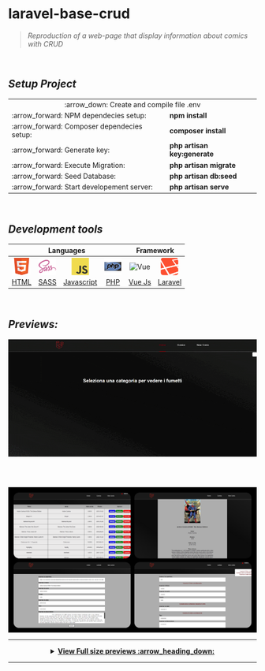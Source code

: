 # laravel-base-crud

> _Reproduction of a web-page that display information about comics with CRUD_
 
<br />

## *_Setup Project_*

<table align="center">
  <tbody>
    <tr>
        <td colspan="2" align="center">:arrow_down: Create and compile file .env</td>  
    </tr>
    <tr>
        <td>:arrow_forward: NPM dependecies setup:</td>
        <td><strong>npm install</strong></td>  
    </tr>
    <tr>
        <td>:arrow_forward: Composer dependecies setup:</td>
        <td><strong>composer install</strong></td>  
    </tr>
    <tr>
        <td>:arrow_forward: Generate key:</td>
        <td><strong>php artisan key:generate</strong></td>
    </tr>      
    <tr>
        <td>:arrow_forward: Execute Migration:</td>
        <td><strong>php artisan migrate</strong></td>
    </tr>
    <tr>
        <td>:arrow_forward: Seed Database:</td>
        <td><strong>php artisan db:seed</strong></td>
    </tr>
    <tr>
        <td>:arrow_forward: Start developement server:</td>
        <td><strong>php artisan serve</strong></td>
    </tr>
  </tbody>
</table>

<br/>

## *_Development tools_*

<table align="center">
  <thead>
    <tr>
      <th colspan="4">Languages</th>
      <th colspan="2">Framework</th>
    </tr>
  </thead>
  <tbody align=center>
    <tr>
      <td>
        <img align="center" src="https://github.com/ValerioGc/ValerioGc/blob/64e651615d68fb71ddfe78c747f2913d1ec29607/assets/skills&tools/skills/html.svg" width="36" height="36" alt="HTML5" />
      </td>
      <td>
          <img align="center" src="https://github.com/ValerioGc/ValerioGc/blob/64e651615d68fb71ddfe78c747f2913d1ec29607/assets/skills&tools/frameworks/sass.svg" width="36" height="36" align="center" alt="SASS" />
      </td>
      <td>
        <img align="center" src="https://github.com/ValerioGc/ValerioGc/blob/64e651615d68fb71ddfe78c747f2913d1ec29607/assets/skills&tools/skills/javascript.svg" width="36" height="36" align="center" alt="Javascript">
      </td>
      <td>
        <img align="center" src="https://github.com/ValerioGc/ValerioGc/blob/64e651615d68fb71ddfe78c747f2913d1ec29607/assets/skills&tools/skills/php.svg" width="36" height="36" align="center" alt="php">
      </td>
      <td>
        <img align="center" src="https://raw.githubusercontent.com/danielcranney/readme-generator/main/public/icons/skills/vuejs-colored.svg" width="36" height="36" alt="Vue" />
      </td>
      <td>
        <img align="center" src="https://github.com/ValerioGc/ValerioGc/blob/64e651615d68fb71ddfe78c747f2913d1ec29607/assets/skills&tools/frameworks/laravel.svg"width="36" height="36" alt="Laravel" /> 
      </td>
    </tr>
    <tr>
      <td>
        <a href="https://developer.mozilla.org/en-US/docs/Glossary/HTML5">HTML</a>
      </td>
      <td>
        <a href="https://sass-lang.com/documentation/">SASS</a>
      </td>
      <td>
        <a href="https://developer.mozilla.org/en-US/docs/Web/JavaScript">Javascript</a>
      </td>
      <td>
        <a href="https://php.org">PHP</a>
      </td>
      <td> 
        <a href="https://vuejs.org/" target="_blank" rel="noreferrer">Vue Js</a>
      </td>
      <td>
        <a href="https://laravel.com/" target="_blank" rel="noreferrer">Laravel</a>
      </td>
    </tr>
  </tbody>
</table>

<br/>

## *_Previews:_*

<div align="center">
  <img align="center" src="/previews/crud.gif" alt="Gif crud " />
  
  <br/> &nbsp;
  
  <img align="center" src="/previews/crud-thumbs.png" alt="Thumbnails crud" />
 <div>
   
--------


<details align="center">  
  <summary><strong><ins> View Full size previews :arrow_heading_down: </summary></strong></ins>
  
  <br/>

  <img src="/previews/crud.png" alt="preview1" /> 
  <img src="/previews/crud2.png" alt="preview2" /> 
  <img src="/previews/crud3.png" alt="preview3" /> 
  <img src="/previews/crud4.png" alt="preview4" /> 
</details>

--------

